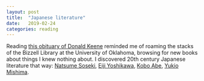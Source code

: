 ```yaml
---
layout: post
title:  "Japanese literature"
date:   2019-02-24
categories: reading
---
```


Reading [this obituary of Donald Keene](https://www.theguardian.com/world/2019/feb/24/donald-keene-renowned-scholar-of-japanese-literature-dies-aged-96) reminded me of roaming the stacks of the Bizzell Library at the University of Oklahoma, browsing for new books about things I knew nothing about. I discovered 20th century Japanese literature that way: [Natsume Soseki](https://en.wikipedia.org/wiki/Natsume_S%C5%8Dseki), [Eiji Yoshikawa](https://en.wikipedia.org/wiki/Eiji_Yoshikawa), [Kobo Abe](https://en.wikipedia.org/wiki/K%C5%8Db%C5%8D_Abe), [Yukio Mishima](https://en.wikipedia.org/wiki/Yukio_Mishima).
